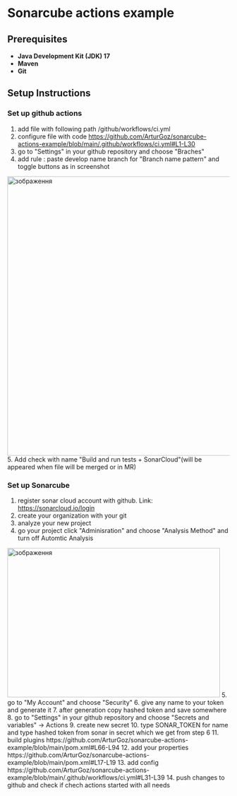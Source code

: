 ﻿# Sonarcube actions example 

## Prerequisites

- **Java Development Kit (JDK) 17**
- **Maven**
- **Git**

## Setup Instructions

### Set up github actions
1. add file with following path /github/workflows/ci.yml
2. configure file with code https://github.com/ArturGoz/sonarcube-actions-example/blob/main/.github/workflows/ci.yml#L1-L30
3. go to "Settings" in your github repository and choose "Braches"
4. add rule : paste develop name branch for "Branch name pattern" and toggle buttons as in screenshot
<img width="1280" height="632" alt="зображення" src="https://github.com/user-attachments/assets/b431ec95-2a00-4bfc-8ee5-7724345d2919" />
5. Add check with name "Build and run tests + SonarCloud"(will be appeared when file will be merged or in MR)

### Set up Sonarcube
1. register sonar cloud account with github. Link: https://sonarcloud.io/login
2. create your organization with your git
3. analyze your new project
4. go your project click "Adminisration" and choose "Analysis Method" and turn off Automtic Analysis
<img width="482" height="338" alt="зображення" src="https://github.com/user-attachments/assets/c8cc2879-d372-494d-91e3-829496667eed" />
5. go to "My Account" and choose "Security" 
6. give any name to your token and generate it
7. after generation copy hashed token and save somewhere
8. go to "Settings" in your github repository and choose "Secrets and variables" -> Actions
9. create new secret
10. type SONAR_TOKEN for name and type hashed token from sonar in secret which we get from step 6
11. build plugins https://github.com/ArturGoz/sonarcube-actions-example/blob/main/pom.xml#L66-L94
12. add your properties https://github.com/ArturGoz/sonarcube-actions-example/blob/main/pom.xml#L17-L19
13. add config https://github.com/ArturGoz/sonarcube-actions-example/blob/main/.github/workflows/ci.yml#L31-L39
14. push changes to github and check if chech actions started with all needs

